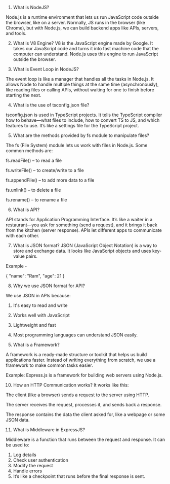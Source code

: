 1. What is NodeJS?

Node.js is a runtime environment that lets us run JavaScript code outside the browser, like on a server. Normally, JS runs in the browser (like Chrome), but with Node.js, we can build backend apps like APIs, servers, and tools.


2. What is V8 Engine?
V8 is the JavaScript engine made by Google. It takes our JavaScript code and turns it into fast machine code that the computer can understand. Node.js uses this engine to run JavaScript outside the browser.


3. What is Event Loop in NodeJS?

The event loop is like a manager that handles all the tasks in Node.js. It allows Node to handle multiple things at the same time (asynchronously), like reading files or calling APIs, without waiting for one to finish before starting the next.


4. What is the use of tsconfig.json file?

tsconfig.json is used in TypeScript projects. It tells the TypeScript compiler how to behave—what files to include, how to convert TS to JS, and which features to use. It’s like a settings file for the TypeScript project.


5. What are the methods provided by fs module to manipulate files?

The fs (File System) module lets us work with files in Node.js. Some common methods are:

fs.readFile() – to read a file

fs.writeFile() – to create/write to a file

fs.appendFile() – to add more data to a file

fs.unlink() – to delete a file

fs.rename() – to rename a file


6. What is API?

API stands for Application Programming Interface. It’s like a waiter in a restaurant—you ask for something (send a request), and it brings it back from the kitchen (server response). APIs let different apps to communicate  with each other.


7. What is JSON format?
JSON (JavaScript Object Notation) is a way to store and exchange data. It looks like JavaScript objects and uses key-value pairs.

Example -

{
  "name": "Ram",
  "age": 21
}


8. Why we use JSON format for API?

We use JSON in APIs because:

1. It's easy to read and write

2. Works well with JavaScript

3. Lightweight and fast

4. Most programming languages can understand JSON easily.


9. What is a Framework?

A framework is a ready-made structure or toolkit that helps us build applications faster. Instead of writing everything from scratch, we use a framework to make common tasks easier. 

Example: Express.js is a framework for building web servers using Node.js.

10. How an HTTP Communication works?
It works like this:

The client (like a browser) sends a request to the server using HTTP.

The server receives the request, processes it, and sends back a response.

The response contains the data the client asked for, like a webpage or some JSON data.


11. What is Middleware in ExpressJS?

Middleware is a function that runs between the request and response. It can be used to:

1. Log details
2. Check user authentication
3. Modify the request
4. Handle errors
5. It’s like a checkpoint that runs before the final response is sent.